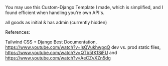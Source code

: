 You may use this Custom-Django Template I made, which is simplified, and I found efficient when handling you're own API's.

all goods as initial & has admin (currently hidden)

References:

Tailwind CSS + Django Best Documentation, https://www.youtube.com/watch?v=lsQVukhwpqQ
dev vs. prod static files, https://www.youtube.com/watch?v=QTb5fK1SiFU and https://www.youtube.com/watch?v=AeCZvXZn5dg
